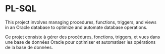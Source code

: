 # PL-SQL
This project involves managing procedures, functions, triggers, and views in an Oracle database to optimize and automate database operations.

Ce projet consiste à gérer des procédures, fonctions, triggers, et vues dans une base de données Oracle pour optimiser et automatiser les opérations de la base de données.
